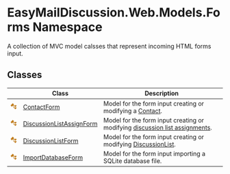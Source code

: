 EasyMailDiscussion.Web.Models.Forms Namespace
=============================================
A collection of MVC model calsses that represent incoming HTML forms input.


Classes
-------

|                 | Class                         | Description                                                                      |
| --------------- | ----------------------------- | -------------------------------------------------------------------------------- |
| ![Public class] | [ContactForm][1]              | Model for the form input creating or modifying a [Contact][2].                   |
| ![Public class] | [DiscussionListAssignForm][3] | Model for the form input creating or modifying [discussion list assignments][4]. |
| ![Public class] | [DiscussionListForm][5]       | Model for the form input creating or modifying [DiscussionList][6].              |
| ![Public class] | [ImportDatabaseForm][7]       | Model for the form input importing a SQLite database file.                       |

[1]: ContactForm/README.md
[2]: ../EasyMailDiscussion.Common.Database/Contact/README.md
[3]: DiscussionListAssignForm/README.md
[4]: ../EasyMailDiscussion.Common.Database/ContactSubscription/README.md
[5]: DiscussionListForm/README.md
[6]: ../EasyMailDiscussion.Common.Database/DiscussionList/README.md
[7]: ImportDatabaseForm/README.md
[Public class]: ../icons/pubclass.svg "Public class"